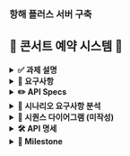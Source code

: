 ### 항해 플러스 서버 구축
## **🎤 콘서트 예약 시스템 🎤**

<details>
<summary><b>✅ 과제 설명</b></summary>

> 💡 아래 명세를 잘 읽어보고, 서버를 구현합니다.

- **`콘서트 예약 서비스`**를 구현해 봅니다.
- 대기열 시스템을 구축하고, 예약 서비스는 작업가능한 유저만 수행할 수 있도록 해야합니다.
- 사용자는 좌석예약 시에 미리 충전한 잔액을 이용합니다.
- 좌석 예약 요청시에, 결제가 이루어지지 않더라도 일정 시간동안 다른 유저가 해당 좌석에 접근할 수 없도록 합니다.

</details>

<details>
<summary><b>🤔 요구사항</b></summary>

- 아래 5가지 API 를 구현합니다.
    - 유저 토큰 발급 API
    - 예약 가능 날짜 / 좌석 API
    - 좌석 예약 요청 API
    - 잔액 충전 / 조회 API
    - 결제 API
 
- 각 기능 및 제약사항에 대해 단위 테스트를 반드시 하나 이상 작성하도록 합니다.
- 다수의 인스턴스로 어플리케이션이 동작하더라도 기능에 문제가 없도록 작성하도록 합니다.
- 동시성 이슈를 고려하여 구현합니다.
- 대기열 개념을 고려해 구현합니다.
</details>

<details>
<summary><b>✏️ API Specs</b></summary>



1️⃣ **`주요` 유저 대기열 토큰 기능**

- 서비스를 이용할 토큰을 발급받는 API를 작성합니다.
- 토큰은 유저의 UUID 와 해당 유저의 대기열을 관리할 수 있는 정보 ( 대기 순서 or 잔여 시간 등 ) 를 포함합니다.
- 이후 모든 API 는 위 토큰을 이용해 대기열 검증을 통과해야 이용 가능합니다.

> 기본적으로 폴링으로 본인의 대기열을 확인한다고 가정하며, 다른 방안 또한 고려해보고 구현해 볼 수 있습니다.
> 

**2️⃣ `기본` 예약 가능 날짜 / 좌석 API**

- 예약가능한 날짜와 해당 날짜의 좌석을 조회하는 API 를 각각 작성합니다.
- 예약 가능한 날짜 목록을 조회할 수 있습니다.
- 날짜 정보를 입력받아 예약가능한 좌석정보를 조회할 수 있습니다.

> 좌석 정보는 1 ~ 50 까지의 좌석번호로 관리됩니다.
> 

3️⃣ **`주요` 좌석 예약 요청 API**

- 좌석 예약과 동시에 해당 좌석은 그 유저에게 약 5분간 임시 배정됩니다. ( 시간은 정책에 따라 자율적으로 정의합니다. )
- 날짜와 좌석 정보를 입력받아 좌석을 예약 처리하는 API 를 작성합니다.
- 만약 배정 시간 내에 결제가 완료되지 않는다면 좌석에 대한 임시 배정은 해제되어야 하며 임시배정 상태의 좌석에 대해 다른 사용자는 예약할 수 없어야 한다.

4️⃣ **`기본`**  **잔액 충전 / 조회 API**

- 결제에 사용될 금액을 API 를 통해 충전하는 API 를 작성합니다.
- 사용자 식별자 및 충전할 금액을 받아 잔액을 충전합니다.
- 사용자 식별자를 통해 해당 사용자의 잔액을 조회합니다.

5️⃣ **`주요` 결제 API**

- 결제 처리하고 결제 내역을 생성하는 API 를 작성합니다.
- 결제가 완료되면 해당 좌석의 소유권을 유저에게 배정하고 대기열 토큰을 만료시킵니다.


#### **💡 KEY POINT**
- 유저간 대기열을 요청 순서대로 정확하게 제공할 방법을 고민해 봅니다.
- 동시에 여러 사용자가 예약 요청을 했을 때, 좌석이 중복으로 배정 가능하지 않도록 합니다.

</details>


<details>
<summary><b>👥 시나리오 요구사항 분석</b></summary>


####  [ API 별 시나리오 ]
    
1.유저 대기열 토큰 기능 시나리오

❓ **어떤식으로 대기열을 구성할 것인가** ❓
* 은행창구 방식
    * 1명이 끝나면 다음 1명이 들어오는 방식
        * 장점 : 개발자가 설정한 사용자 수만 예약이 가능, 서버 부하를 일정 수준 이하로 유지 가능
        * 단점 : 대기열에 있는 사용자는 무한정 기다릴 수 있음. 때문에 일정 시간을 주기로 사용자의 토큰을 활성화해주는 작업이 필요
* 놀이동산 방식 
    * 일정 주기마다 N 명씩 나가고 M 명씩 들어간다.
        * 장점 : 은행창구 방식과는 달리 대기시간이 있다. ( Redis 의 TTL )
        * 만약 나가는 사용자보다 들어가는 사용자가 더 많다면? -> 서버 부하 발생


2.예약 가능 날짜 시나리오
- 유저는 앞으로 예약 가능한 날짜를 리스트로 전체 조회
    - 이미 예약이 찬 죄석은 조회 데이터에서 제외

3.좌석 시나리오
- 유저가 원하는 날짜의 예약 가능한 좌석들을 조회
    - 원하는 날짜보다 이전 날짜의 좌석들을 보여줄 것인지?
        - 원하는 날짜 시점부터 이후 날짜까지 남은 예약 가능한 좌석들을 조회          
- 만약 원하는 날짜에 예약 가능한 죄석이 없다면 “없다는 메시지” response

4.좌석 예약 요청 시나리오
- 유저는 원하는 날짜의 하나의 좌석만 예약이 가능
    - 만약 중복 예약할 시 오류 메시지 response
5.잔액 충전 / 조회 시나리오
- 유저가 잔액을 충전 (max 를 둬야할지는 일단 고민) 
- 유저가 잔액을 조회
    - 유저에게 발급된 토큰으로 해당 유저임을 인증하고 -> 인증 확인 시 조회가 가능
    - 인증된 유저가 아닐 시 조회 접근 불가     
  
6.결제 시나리오
- 잔액이 있다면 )
    - 유저가 잔액을 조회 가능
- 잔액이 없다면 )
    - 유저에게 “잔액이 없음” 메시지 response


</details>



<details>
<summary><b>📝 시퀀스 다이어그램 (미작성)</b></summary>


## part1: 대기열 생성 및 관리


</details>

<details>
<summary><b>🛠️ API 명세 </b></summary>



</details>

<details>
<summary><b>🧭 Milestone</b></summary>

### 마일스톤

#### 1주차 (10월 05일 - 10월 11일)
- **프로젝트 시작 및 초기 설정**
  - 프로젝트 시나리오 선정 및 시나리오 요구사항 분석
  - 기술 스택 선정
  - MileStone 작성 및 시퀀스 다이어그램 작성
  - ERD 설계
  - API 명세 작성
  - Mock API를 작성합니다.

< 주요 내용 > 
#### **`STEP 1`**

- 시나리오 선정 및 프로젝트 Milestone 제출
- 시나리오 요구사항 별 분석 자료 제출
    
    > 시퀀스 다이어그램, 플로우 차트 등
    > 
- 자료들을 리드미에 작성 후 PR 링크 제출

#### **`STEP 2`**

- ERD 설계 자료 제출
- API 명세 및 Mock API 작성
- 자료들을 리드미에 작성 후 PR링크 제출 ( 채택할 기본 패키지 구조, 기술 스택 등 )


#### 2주차 (10월 12일 - 10월 18일)
- 대기열 기능 개발 시작
    - 토큰 발급 API 작성
    - 대기열 기능 구현
- 예약 가능한 날짜/좌석 조회 API 구현

#### 3주차 (10월 19일 - 10월 25일)
- 예약 가능한 날짜/좌석 조회 API 구현 ( 2 주차에 못끝냈을 경우)
- 좌석 예약 요청 API 구현
- 잔액 충전/조회 API 구현
- 결제 API 구현
- 리펙토링

</details>
